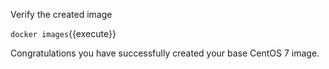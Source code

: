 
Verify the created image

`docker images`{{execute}}

Congratulations you have successfully created your base CentOS 7 image.
